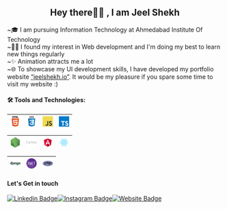<h2  align="center"> Hey there👋🏻 , I am Jeel Shekh    </h2> 
~🎓 I am pursuing Information Technology at Ahmedabad Institute Of Technology
<br>
~👨‍💻 I found my interest in Web development and I'm doing my best to learn new things regularly
<br>
~✨ Animation attracts me a lot
<br>
~🌐 To showcase my UI development skills, I have developed my portfolio website <a href="https://hairryy-sportfolio.web.app/">“jeelshekh.io”</a>. It would be my pleasure if you spare some time to visit my website :)
<br>
<h4>🛠️ Tools and Technologies:</h4>


| <img src="https://raw.githubusercontent.com/github/explore/80688e429a7d4ef2fca1e82350fe8e3517d3494d/topics/html/html.png" alt="html logo" width="24"> | <img src="https://raw.githubusercontent.com/github/explore/80688e429a7d4ef2fca1e82350fe8e3517d3494d/topics/css/css.png" alt="css logo" width="24"> |  <img src="https://raw.githubusercontent.com/github/explore/80688e429a7d4ef2fca1e82350fe8e3517d3494d/topics/javascript/javascript.png" alt="js logo" width="24"> | <img src="https://raw.githubusercontent.com/github/explore/80688e429a7d4ef2fca1e82350fe8e3517d3494d/topics/typescript/typescript.png" alt="ts logo" width="24"> | 
|---|---|---|---|


| <img src="https://raw.githubusercontent.com/github/explore/80688e429a7d4ef2fca1e82350fe8e3517d3494d/topics/nodejs/nodejs.png" alt="node logo"   width="24"> | <img src="https://raw.githubusercontent.com/github/explore/80688e429a7d4ef2fca1e82350fe8e3517d3494d/topics/express/express.png" alt="express logo" width="24"> | <img src="https://raw.githubusercontent.com/github/explore/80688e429a7d4ef2fca1e82350fe8e3517d3494d/topics/angular/angular.png" alt="angular logo" width="24"> | <img src="https://raw.githubusercontent.com/github/explore/80688e429a7d4ef2fca1e82350fe8e3517d3494d/topics/react/react.png" alt="react logo" width="24"> | 
|---|---|---|---|


| <img src="https://raw.githubusercontent.com/github/explore/80688e429a7d4ef2fca1e82350fe8e3517d3494d/topics/django/django.png" alt="django logo" width="24"> | <img src="https://raw.githubusercontent.com/github/explore/93d8a67084f94b2a444e510199a6e7622e5b09a3/topics/dotnet/dotnet.png" alt="dotnet logo" width="24"> | <img src="https://raw.githubusercontent.com/github/explore/ccc16358ac4530c6a69b1b80c7223cd2744dea83/topics/php/php.png" alt="dotnet logo" width="24"> |
|---|---|---|

<!-- ---| -->
<!-- <img src="https://raw.githubusercontent.com/github/explore/80688e429a7d4ef2fca1e82350fe8e3517d3494d/topics/redux/redux.png" alt="redux logo" width="24"> | -->

<h4>Let's Get in touch</h4>

<p>

[![Linkedin Badge](https://img.shields.io/badge/-Gmail-3b5998?style=flat-square&logo=Gmail&logoColor=white)](mailto:shekhjeel317@gmail.com)[![Instagram Badge](https://img.shields.io/badge/-Instagram-e4405f?style=flat-square&logo=Instagram&logoColor=white)](https://instagram.com/_._jeel)[![Website Badge](https://img.shields.io/badge/Website-3b5998?style=flat-square&logo=google-chrome&logoColor=white)](https://hairryy-sportfolio.web.app/)

</p>







  
</p>  




